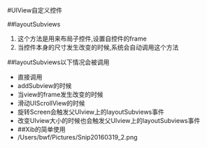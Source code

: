 #UIView自定义控件


##layoutSubviews
1. 这个方法是用来布局子控件,设置自控件的frame
2. 当控件本身的尺寸发生改变的时候,系统会自动调用这个方法

##layoutSubviews以下情况会被调用
- 直接调用
- addSubview的时候
- 当view的frame发生改变的时候
- 滑动UIScrollView的时候
- 旋转Screen会触发父UIview上的layoutSubviews事件
- 改变UIview大小的时候也会触发父UIview上的layoutSubviews事件
- ##Xib的简单使用 
 - /Users/bwf/Pictures/Snip20160319_2.png